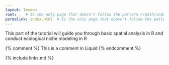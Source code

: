 ```yaml
---
layout: lesson
root: .  # Is the only page that doesn't follow the pattern /:path/index.html
permalink: index.html  # Is the only page that doesn't follow the pattern /:path/index.html
---
```

This part of the tutorial will guide you through basic spatial analysis in R and conduct ecological niche modeling in R

<!-- this is an html comment -->
<!-- Global site tag (gtag.js) - Google Analytics -->
<script async src="https://www.googletagmanager.com/gtag/js?id=UA-130425636-1"></script>
<script>
  window.dataLayer = window.dataLayer || [];
  function gtag(){dataLayer.push(arguments);}
  gtag('js', new Date());

  gtag('config', 'UA-130425636-1');
</script>

{% comment %} This is a comment in Liquid {% endcomment %}


{% include links.md %}
